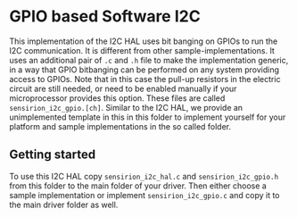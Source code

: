 # GPIO based Software I2C

This implementation of the I2C HAL uses bit banging on GPIOs to run
the I2C communication. It is different from other sample-implementations.
It uses an additional pair of `.c` and `.h` file to make the implementation
generic, in a way that GPIO bitbanging can be performed on any system providing
access to GPIOs. Note that in this case the pull-up resistors in the electric
circuit are still needed, or need to be enabled manually if your microprocessor
provides this option. These files are called `sensirion_i2c_gpio.[ch]`.
Similar to the I2C HAL, we provide an unimplemented template in this  in this
folder to implement yourself for your platform and sample implementations in the
so called folder.

## Getting started

To use this I2C HAL copy `sensirion_i2c_hal.c` and `sensirion_i2c_gpio.h`
from this folder to the main folder of your driver. Then either choose a
sample implementation or implement `sensirion_i2c_gpio.c` and copy
it to the main driver folder as well.
